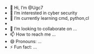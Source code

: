 - 👋 Hi, I’m @Ugc7
- 👀 I’m interested in cyber security 
- 🌱 I’m currently learning cmd, python,cl
- 
- 💞️ I’m looking to collaborate on ...
- 📫 How to reach me ...
- 😄 Pronouns: ...
- ⚡ Fun fact: ...

<!---
Ugc7/Ugc7 is a ✨ special ✨ repository because its `README.md` (this file) appears on your GitHub profile.
You can click the Preview link to take a look at your changes.
--->
